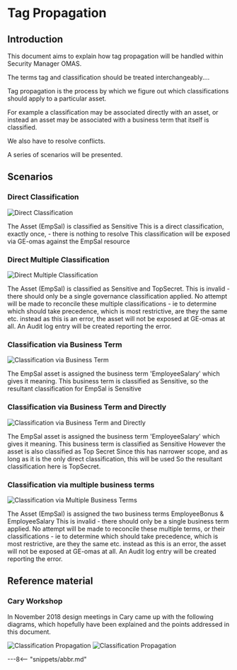 <!-- SPDX-License-Identifier: CC-BY-4.0 -->
<!-- Copyright Contributors to the ODPi Egeria project. -->
# Tag Propagation 
## Introduction
This document aims to explain how tag propagation will be handled within Security Manager OMAS. 

The terms tag and 
classification should be treated interchangeably....

Tag propagation is the process by which we figure out which classifications should apply to a particular asset.

For example a classification may be associated directly with an asset, or instead an asset may be associated with a 
business term that itself is classified.

We also have to resolve conflicts.

A series of scenarios will be presented.
## Scenarios
### Direct Classification

![Direct Classification](ScenarioDirect.svg)

The Asset (EmpSal) is classified as Sensitive
This is a direct classification, exactly once,  - there is nothing to resolve
This classification will be exposed via GE-omas against the EmpSal resource
### Direct Multiple Classification

![Direct Multiple Classification](ScenarioDirectMultiple.svg)

The Asset (EmpSal) is classified as Sensitive and TopSecret.
This is invalid - there should only be a single governance classification applied.
No attempt will be made to reconcile these multiple classifications - ie to determine which should take precedence, which is most restrictive, are they the same etc.
instead as this is an error, the asset will not be exposed at GE-omas at all.
An Audit log entry will be created reporting the error.


### Classification via Business Term
![Classification via Business Term](ScenarioBusinessTerm.svg)

The EmpSal asset is assigned the business term 'EmployeeSalary' which gives it meaning.
This business term is classified as Sensitive, so the resultant classification for EmpSal is Sensitive

### Classification via Business Term and Directly
![Classification via Business Term and Directly](ScenarioBusinessTermAndDirect.svg)

The EmpSal asset is assigned the business term 'EmployeeSalary' which gives it meaning.
This business term is classified as Sensitive
However the asset is also classified as Top Secret
Since this has narrower scope, and as long as it is the only direct classification, this will be used
So the resultant classification here is TopSecret.

### Classification via multiple business terms 
![Classification via Multiple Business Terms](ScenarioBusinessTermMultiple.svg)

The Asset (EmpSal) is assigned the two business terms EmployeeBonus & EmployeeSalary
This is invalid - there should only be a single business term applied.
No attempt will be made to reconcile these multiple terms, or their classifications - ie to determine which should take precedence, which is most restrictive, are they the same etc.
instead as this is an error, the asset will not be exposed at GE-omas at all.
An Audit log entry will be created reporting the error.

## Reference material

### Cary Workshop

In November 2018 design meetings in Cary came up with the following diagrams, which hopefully have been explained and the points addressed in this document.

![Classification Propagation](../../../../../developer-resources/workshops/November-2018-Carey-workshop/docs/draft-design-diagrams/ClassificationPropogationDraft.png)
![Classification Propagation](../../../../../developer-resources/workshops/November-2018-Carey-workshop/docs/draft-design-diagrams/ClassificationAndRolesDraft.png)


---8<-- "snippets/abbr.md"

